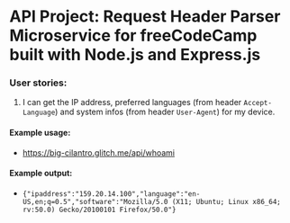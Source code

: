 # API Project: Request Header Parser Microservice for freeCodeCamp built with Node.js and Express.js

### User stories:
1. I can get the IP address, preferred languages (from header `Accept-Language`) and system infos (from header `User-Agent`) for my device.

#### Example usage:
* https://big-cilantro.glitch.me/api/whoami

#### Example output:
* `{"ipaddress":"159.20.14.100","language":"en-US,en;q=0.5","software":"Mozilla/5.0 (X11; Ubuntu; Linux x86_64; rv:50.0) Gecko/20100101 Firefox/50.0"}`
